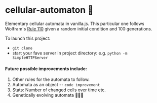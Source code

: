 # cellular-automaton :tada:
Elementary cellular automata in vanilla.js. This particular one follows Wolfram's [Rule 110](http://atlas.wolfram.com/01/01/110/) given a random initial condition and 100 generations. 

To launch this project: 

- `git clone`
- start your fave server in project directory: e.g. `python -m SimpleHTTPServer`

#### Future possible improvements include:
1. Other rules for the automata to follow.
2. Automata as an object -- `code improvement` 
3. Stats: Number of changed cells over time etc.
4. Genetically evolving automata :eyes::tada::crown:
